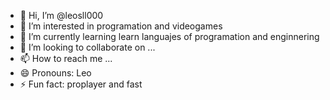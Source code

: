 - 👋 Hi, I’m @leosll000
- 👀 I’m interested in programation and videogames
- 🌱 I’m currently learning learn languajes of programation and enginnering
- 💞️ I’m looking to collaborate on ...
- 📫 How to reach me ...
- 😄 Pronouns: Leo
- ⚡ Fun fact: proplayer and fast

<!---
leosll000/leosll000 is a ✨ special ✨ repository because its `README.md` (this file) appears on your GitHub profile.
You can click the Preview link to take a look at your changes.
--->
